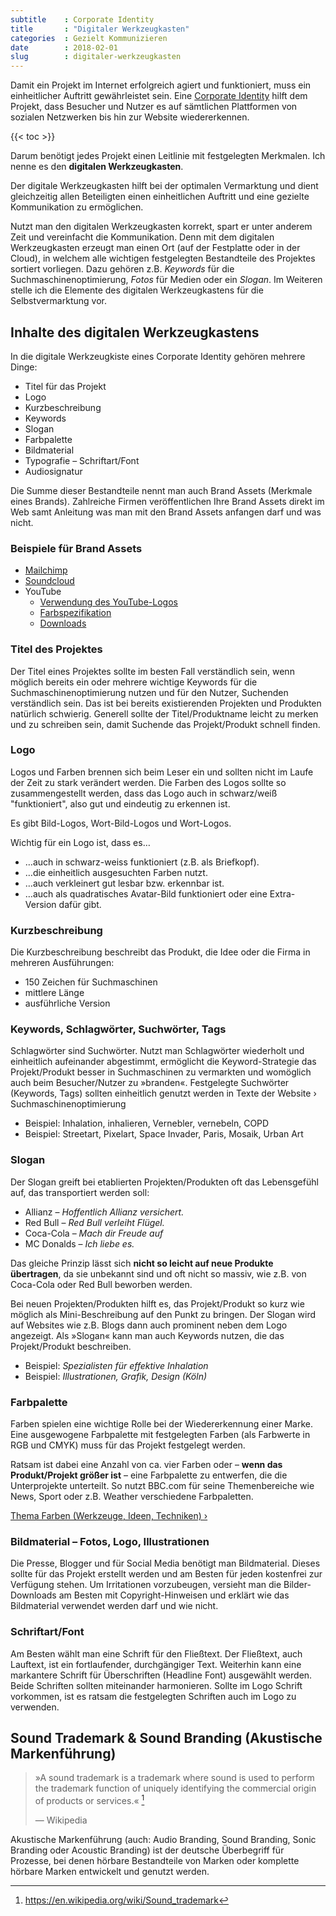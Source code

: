 ```yaml
---
subtitle    : Corporate Identity
title       : "Digitaler Werkzeugkasten"
categories  : Gezielt Kommunizieren
date        : 2018-02-01
slug        : digitaler-werkzeugkasten
---
```

Damit ein Projekt im Internet erfolgreich agiert und funktioniert, muss
ein einheitlicher Auftritt gewährleistet sein. Eine [Corporate
Identity](https://de.wikipedia.org/wiki/Corporate_Identity) hilft dem
Projekt, dass Besucher und Nutzer es auf sämtlichen Plattformen von
sozialen Netzwerken bis hin zur Website wiedererkennen.
<!-- readmore -->

{{< toc >}}

Darum benötigt jedes Projekt einen Leitlinie mit festgelegten Merkmalen. Ich nenne es den **digitalen Werkzeugkasten**.

Der digitale Werkzeugkasten hilft bei der optimalen Vermarktung und dient gleichzeitig allen Beteiligten einen einheitlichen Auftritt und eine gezielte Kommunikation zu ermöglichen.

Nutzt man den digitalen Werkzeugkasten korrekt, spart er unter anderem Zeit und vereinfacht die Kommunikation. Denn mit dem digitalen Werkzeugkasten erzeugt man einen Ort (auf der Festplatte oder in der Cloud), in welchem alle wichtigen festgelegten Bestandteile des Projektes sortiert vorliegen. Dazu gehören z.B. _Keywords_ für die Suchmaschinenoptimierung, _Fotos_ für Medien oder ein _Slogan_. Im Weiteren stelle ich die Elemente des digitalen Werkzeugkastens für die Selbstvermarktung vor.

## Inhalte des digitalen Werkzeugkastens

In die digitale Werkzeugkiste eines Corporate Identity gehören mehrere
Dinge:

* Titel für das Projekt
* Logo
* Kurzbeschreibung
* Keywords
* Slogan
* Farbpalette
* Bildmaterial
* Typografie – Schriftart/Font
* Audiosignatur

Die Summe dieser Bestandteile nennt man auch Brand Assets (Merkmale
eines Brands). Zahlreiche Firmen veröffentlichen Ihre Brand Assets
direkt im Web samt Anleitung was man mit den Brand Assets anfangen darf
und was nicht.

### Beispiele für Brand Assets

* [Mailchimp](http://mailchimp.com/about/brand-assets/)
* [Soundcloud](https://soundcloud.com/press)
* YouTube
    * [Verwendung des
        YouTube-Logos](http://www.youtube.com/yt/brand/de/using-logo.html)
    * [Farbspezifikation](http://www.youtube.com/yt/brand/de/color.html)
    * [Downloads](http://www.youtube.com/yt/brand/de/downloads.html)

### Titel des Projektes

Der Titel eines Projektes sollte im besten Fall verständlich sein, wenn
möglich bereits ein oder mehrere wichtige Keywords für die
Suchmaschinenoptimierung nutzen und für den Nutzer, Suchenden
verständlich sein. Das ist bei bereits existierenden Projekten und
Produkten natürlich schwierig. Generell sollte der Titel/Produktname
leicht zu merken und zu schreiben sein, damit Suchende das
Projekt/Produkt schnell finden.

### Logo

Logos und Farben brennen sich beim Leser ein und sollten nicht im Laufe
der Zeit zu stark verändert werden. Die Farben des Logos sollte so
zusammengestellt werden, dass das Logo auch in schwarz/weiß
"funktioniert", also gut und eindeutig zu erkennen ist.

Es gibt Bild-Logos, Wort-Bild-Logos und Wort-Logos.

Wichtig für ein Logo ist, dass es…

* …auch in schwarz-weiss funktioniert (z.B. als Briefkopf).
* …die einheitlich ausgesuchten Farben nutzt.
* …auch verkleinert gut lesbar bzw. erkennbar ist.
* …auch als quadratisches Avatar-Bild funktioniert oder eine
    Extra-Version dafür gibt.

### Kurzbeschreibung

Die Kurzbeschreibung beschreibt das Produkt, die Idee oder die Firma in mehreren Ausführungen:

* 150 Zeichen für Suchmaschinen
* mittlere Länge
* ausführliche Version

### Keywords, Schlagwörter, Suchwörter, Tags

Schlagwörter sind Suchwörter. Nutzt man Schlagwörter wiederholt und
einheitlich aufeinander abgestimmt, ermöglicht die Keyword-Strategie das
Projekt/Produkt besser in Suchmaschinen zu vermarkten und womöglich auch
beim Besucher/Nutzer zu »branden«. Festgelegte Suchwörter (Keywords,
Tags) sollten einheitlich genutzt werden in Texte der Website ›
Suchmaschinenoptimierung

* Beispiel: Inhalation, inhalieren, Vernebler, vernebeln, COPD
* Beispiel: Streetart, Pixelart, Space Invader, Paris, Mosaik, Urban
    Art

### Slogan

Der Slogan greift bei etablierten Projekten/Produkten oft das
Lebensgefühl auf, das transportiert werden soll:

* Allianz – _Hoffentlich Allianz versichert._
* Red Bull – _Red Bull verleiht Flügel._
* Coca-Cola – _Mach dir Freude auf_
* MC Donalds – _Ich liebe es._

Das gleiche Prinzip lässt sich **nicht so leicht auf neue Produkte übertragen**, da sie unbekannt sind und oft nicht so massiv, wie z.B. von Coca-Cola oder Red Bull beworben werden.

Bei neuen Projekten/Produkten hilft es, das Projekt/Produkt so kurz wie möglich als Mini-Beschreibung auf den Punkt zu bringen. Der Slogan wird auf Websites wie z.B. Blogs dann auch prominent neben dem Logo angezeigt. Als »Slogan« kann man auch Keywords nutzen, die das Projekt/Produkt beschreiben.

* Beispiel: _Spezialisten für effektive Inhalation_
* Beispiel: _Illustrationen, Grafik, Design (Köln)_

### Farbpalette

Farben spielen eine wichtige Rolle bei der Wiedererkennung einer Marke. Eine ausgewogene Farbpalette mit festgelegten Farben (als Farbwerte in RGB und CMYK) muss für das Projekt festgelegt werden.

Ratsam ist dabei eine Anzahl von ca. vier Farben oder – **wenn das Produkt/Projekt größer ist** – eine Farbpalette zu entwerfen, die die Unterprojekte unterteilt. So nutzt BBC.com für seine Themenbereiche wie News, Sport oder z.B. Weather verschiedene Farbpaletten.

<a href="http://magazin.phlow.de/farben/" class="button">Thema Farben (Werkzeuge, Ideen, Techniken) ›</a>

### Bildmaterial – Fotos, Logo, Illustrationen

Die Presse, Blogger und für Social Media benötigt man Bildmaterial.
Dieses sollte für das Projekt erstellt werden und am Besten für jeden
kostenfrei zur Verfügung stehen. Um Irritationen vorzubeugen, versieht
man die Bilder-Downloads am Besten mit Copyright-Hinweisen und erklärt
wie das Bildmaterial verwendet werden darf und wie nicht.

### Schriftart/Font

Am Besten wählt man eine Schrift für den Fließtext. Der Fließtext, auch
Lauftext, ist ein fortlaufender, durchgängiger Text. Weiterhin kann eine
markantere Schrift für Überschriften (Headline Font) ausgewählt werden.
Beide Schriften sollten miteinander harmonieren. Sollte im Logo Schrift
vorkommen, ist es ratsam die festgelegten Schriften auch im Logo zu
verwenden.

## Sound Trademark & Sound Branding (Akustische Markenführung)

> »A sound trademark is a trademark where sound is used to perform the
> trademark function of uniquely identifying the commercial origin of
> products or services.« [^1]
> 
> —  Wikipedia 

Akustische Markenführung (auch: Audio Branding, Sound Branding, Sonic
Branding oder Acoustic Branding) ist der deutsche Überbegriff für
Prozesse, bei denen hörbare Bestandteile von Marken oder komplette
hörbare Marken entwickelt und genutzt werden.

[^1]:  <https://en.wikipedia.org/wiki/Sound_trademark>
